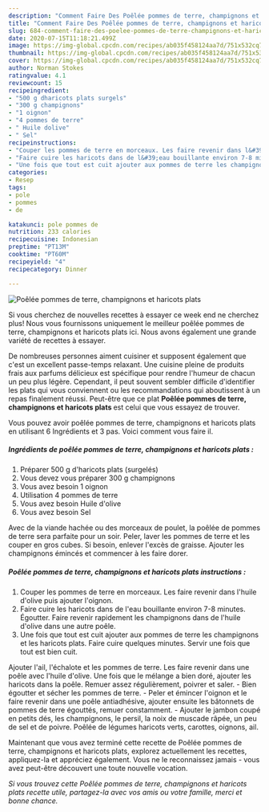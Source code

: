 ```yaml
---
description: "Comment Faire Des Poêlée pommes de terre, champignons et haricots plats"
title: "Comment Faire Des Poêlée pommes de terre, champignons et haricots plats"
slug: 684-comment-faire-des-poelee-pommes-de-terre-champignons-et-haricots-plats
date: 2020-07-15T11:18:21.499Z
image: https://img-global.cpcdn.com/recipes/ab035f458124aa7d/751x532cq70/poelee-pommes-de-terre-champignons-et-haricots-plats-photo-principale-de-la-recette.jpg
thumbnail: https://img-global.cpcdn.com/recipes/ab035f458124aa7d/751x532cq70/poelee-pommes-de-terre-champignons-et-haricots-plats-photo-principale-de-la-recette.jpg
cover: https://img-global.cpcdn.com/recipes/ab035f458124aa7d/751x532cq70/poelee-pommes-de-terre-champignons-et-haricots-plats-photo-principale-de-la-recette.jpg
author: Norman Stokes
ratingvalue: 4.1
reviewcount: 15
recipeingredient:
- "500 g dharicots plats surgels"
- "300 g champignons"
- "1 oignon"
- "4 pommes de terre"
- " Huile dolive"
- " Sel"
recipeinstructions:
- "Couper les pommes de terre en morceaux. Les faire revenir dans l&#39;huile d&#39;olive puis ajouter l&#39;oignon."
- "Faire cuire les haricots dans de l&#39;eau bouillante environ 7-8 minutes. Égoutter. Faire revenir rapidement les champignons dans de l&#39;huile d&#39;olive dans une autre poêle."
- "Une fois que tout est cuit ajouter aux pommes de terre les champignons et les haricots plats. Faire cuire quelques minutes. Servir une fois que tout est bien cuit."
categories:
- Resep
tags:
- pole
- pommes
- de

katakunci: pole pommes de 
nutrition: 233 calories
recipecuisine: Indonesian
preptime: "PT13M"
cooktime: "PT60M"
recipeyield: "4"
recipecategory: Dinner

---
```



![Poêlée pommes de terre, champignons et haricots plats](https://img-global.cpcdn.com/recipes/ab035f458124aa7d/751x532cq70/poelee-pommes-de-terre-champignons-et-haricots-plats-photo-principale-de-la-recette.jpg)

Si vous cherchez de nouvelles recettes à essayer ce week end ne cherchez plus! Nous vous fournissons uniquement le meilleur poêlée pommes de terre, champignons et haricots plats ici. Nous avons également une grande variété de recettes à essayer.

De nombreuses personnes aiment cuisiner et supposent également que c'est un excellent passe-temps relaxant. Une cuisine pleine de produits frais aux parfums délicieux est spécifique pour rendre l'humeur de chacun un peu plus légère. Cependant, il peut souvent sembler difficile d'identifier les plats qui vous conviennent ou les recommandations qui aboutissent à un repas finalement réussi. Peut-être que ce plat <strong> Poêlée pommes de terre, champignons et haricots plats </strong> est celui que vous essayez de trouver.

<!--inarticleads1-->

Vous pouvez avoir poêlée pommes de terre, champignons et haricots plats en utilisant 6 Ingrédients et 3 pas. Voici comment vous faire il.

##### Ingrédients de poêlée pommes de terre, champignons et haricots plats :

1. Préparer 500 g d&#39;haricots plats (surgelés)
1. Vous devez vous préparer 300 g champignons
1. Vous avez besoin 1 oignon
1. Utilisation 4 pommes de terre
1. Vous avez besoin  Huile d&#39;olive
1. Vous avez besoin  Sel


Avec de la viande hachée ou des morceaux de poulet, la poêlée de pommes de terre sera parfaite pour un soir. Peler, laver les pommes de terre et les couper en gros cubes. Si besoin, enlever l&#39;excès de graisse. Ajouter les champignons émincés et commencer à les faire dorer. 

<!--inarticleads2-->

##### Poêlée pommes de terre, champignons et haricots plats instructions :

1. Couper les pommes de terre en morceaux. Les faire revenir dans l&#39;huile d&#39;olive puis ajouter l&#39;oignon.
1. Faire cuire les haricots dans de l&#39;eau bouillante environ 7-8 minutes. Égoutter. Faire revenir rapidement les champignons dans de l&#39;huile d&#39;olive dans une autre poêle.
1. Une fois que tout est cuit ajouter aux pommes de terre les champignons et les haricots plats. Faire cuire quelques minutes. Servir une fois que tout est bien cuit.


Ajouter l&#39;ail, l&#39;échalote et les pommes de terre. Les faire revenir dans une poêle avec l&#39;huile d&#39;olive. Une fois que le mélange a bien doré, ajouter les haricots dans la poêle. Remuer assez régulièrement, poivrer et saler. - Bien égoutter et sécher les pommes de terre. - Peler et émincer l&#39;oignon et le faire revenir dans une poêle antiadhésive, ajouter ensuite les bâtonnets de pommes de terre égouttés, remuer constamment. - Ajouter le jambon coupé en petits dés, les champignons, le persil, la noix de muscade râpée, un peu de sel et de poivre. Poêlée de légumes haricots verts, carottes, oignons, ail. 

<!--inarticleads1-->

<p>
Maintenant que vous avez terminé cette recette de Poêlée pommes de terre, champignons et haricots plats, explorez actuellement les recettes, appliquez-la et appréciez également. Vous ne le reconnaissez jamais - vous avez peut-être découvert une toute nouvelle vocation.
</p>

<p>
<i>Si vous trouvez cette Poêlée pommes de terre, champignons et haricots plats recette utile, partagez-la avec vos amis ou votre famille, merci et bonne chance.</i>
</p>

